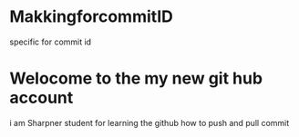 # MakkingforcommitID
specific for commit id
<h1>Welocome to the my new git hub account</h1>
<p> i am Sharpner student for learning the github  how to push and pull commit </p>
